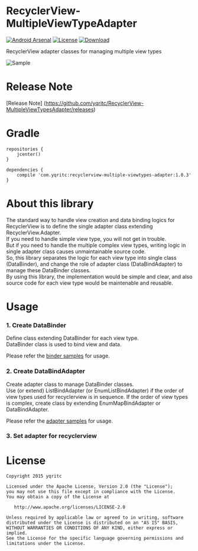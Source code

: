 # RecyclerView-MultipleViewTypeAdapter

[![Android Arsenal](https://img.shields.io/badge/Android%20Arsenal-MultipleViewTypesAdapter-brightgreen.svg?style=flat)](http://android-arsenal.com/details/1/1703)
[![License](https://img.shields.io/badge/license-Apache%202-blue.svg)](https://www.apache.org/licenses/LICENSE-2.0)
[![Download](https://api.bintray.com/packages/yqritc/maven/recyclerview-multiple-viewtypes-adapter/images/download.svg)](https://bintray.com/yqritc/maven/recyclerview-multiple-viewtypes-adapter/_latestVersion)

RecyclerView adapter classes for managing multiple view types

 ![Sample](/sample/sample.gif)

# Release Note

[Release Note] (https://github.com/yqritc/RecyclerView-MultipleViewTypesAdapter/releases)

# Gradle
```
repositories {
    jcenter()
}

dependencies {
    compile 'com.yqritc:recyclerview-multiple-viewtypes-adapter:1.0.3'
}
```

# About this library

The standard way to handle view creation and data binding logics for RecyclerView is to define the single adapter class extending RecyclerView.Adapter.  
If you need to handle simple view type, you will not get in trouble.  
But if you need to handle the multiple complex view types, writing logic in single adapter class causes unmaintainable source code.  
So, this library separates the logic for each view type into single class (DataBinder), and change the role of adapter class (DataBindAdapter) to manage these DataBinder classes.  
By using this library, the implementation would be simple and clear, and also source code for each view type would be maintenable and reusable.  


# Usage

### 1. Create DataBinder
Define class extending DataBinder for each view type.  
DataBinder class is used to bind view and data.  

Please refer the [binder samples](/sample/src/main/java/com/yqritc/recyclerviewmultipleviewtypesadapter/sample/binder) for usage.

### 2. Create DataBindAdapter
Create adapter class to manage DataBinder classes.  
Use (or extend) ListBindAdapter (or EnumListBindAdapter) if the order of view types used for recyclerview is in sequence.
If the order of view types is complex, create class by extending EnumMapBindAdapter or DataBindAdapter.  

Please refer the [adapter samples](/sample/src/main/java/com/yqritc/recyclerviewmultipleviewtypesadapter/sample/adapter) for usage.

### 3. Set adapter for recyclerview


# License
```
Copyright 2015 yqritc

Licensed under the Apache License, Version 2.0 (the "License");
you may not use this file except in compliance with the License.
You may obtain a copy of the License at

   http://www.apache.org/licenses/LICENSE-2.0

Unless required by applicable law or agreed to in writing, software
distributed under the License is distributed on an "AS IS" BASIS,
WITHOUT WARRANTIES OR CONDITIONS OF ANY KIND, either express or implied.
See the License for the specific language governing permissions and
limitations under the License.
```
